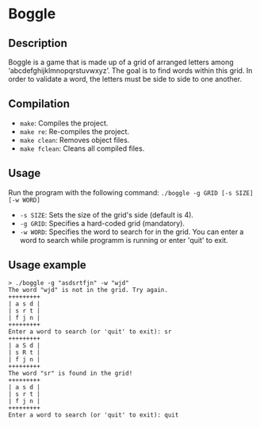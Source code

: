 # Boggle
## Description
Boggle is a game that is made up of a grid of arranged letters among ‘abcdefghijklmnopqrstuvwxyz’. The
goal is to find words within this grid. In order to validate a word, the letters must be side to side to one
another.
## Compilation
- `make`: Compiles the project.
- `make re`: Re-compiles the project.
- `make clean`: Removes object files.
- `make fclean`: Cleans all compiled files.
## Usage
Run the program with the following command:
`./boggle -g GRID [-s SIZE] [-w WORD]`
- `-s SIZE`: Sets the size of the grid's side (default is 4).
- `-g GRID`: Specifies a hard-coded grid (mandatory).
- `-w WORD`: Specifies the word to search for in the grid.
You can enter a word to search while programm is running or enter 'quit' to exit.
## Usage example
```
> ./boggle -g "asdsrtfjn" -w "wjd"
The word "wjd" is not in the grid. Try again.
+++++++++
| a s d |
| s r t |
| f j n |
+++++++++
Enter a word to search (or 'quit' to exit): sr
+++++++++
| a S d |
| s R t |
| f j n |
+++++++++
The word "sr" is found in the grid!
+++++++++
| a s d |
| s r t |
| f j n |
+++++++++
Enter a word to search (or 'quit' to exit): quit
```
